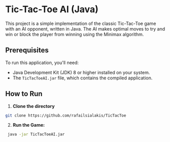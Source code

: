 # Tic-Tac-Toe AI (Java)

This project is a simple implementation of the classic Tic-Tac-Toe game with an AI opponent, written in Java. The AI makes optimal moves to try and win or block the player from winning using the Minimax algorithm.

## Prerequisites

To run this application, you'll need:

- Java Development Kit (JDK) 8 or higher installed on your system.
- The `TicTacToeAI.jar` file, which contains the compiled application.

## How to Run

1. **Clone the directory**
  ```bash
  git clone https://github.com/rafailsialakis/TicTacToe
  ```

2. **Run the Game:**
  ```bash
   java -jar TicTacToeAI.jar
   ```
